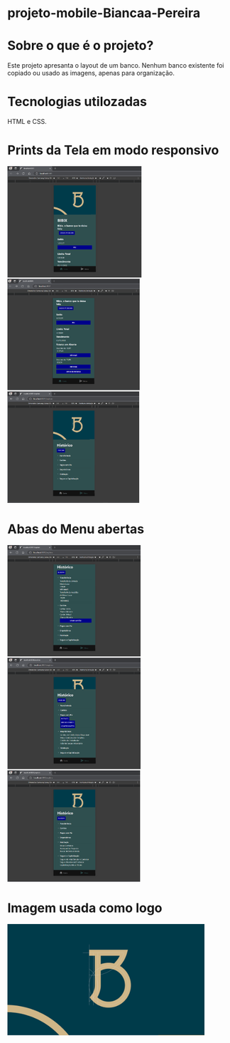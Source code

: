 # projeto-mobile-Biancaa-Pereira

# Sobre o que é o projeto?

Este projeto apresanta o layout de um banco. Nenhum banco existente foi copiado ou usado as imagens, apenas para organização.

# Tecnologias utilozadas

HTML e CSS.

# Prints da Tela em modo responsivo

<img src="./Captura de tela 2025-04-19 192627.png" height="250px">


<img src="./Captura de tela 2025-04-19 192640.png" height="250px">

<img src="./Captura de tela 2025-04-19 192559.png" height="250px">

# Abas do Menu abertas

<img src="./menu 1.png" height="250px">

<img src="./menu 2.png" height="250px">

<img src="./menu 3.png" height="250px">

# Imagem usada como logo

<img src="./bb.png" height="250px">